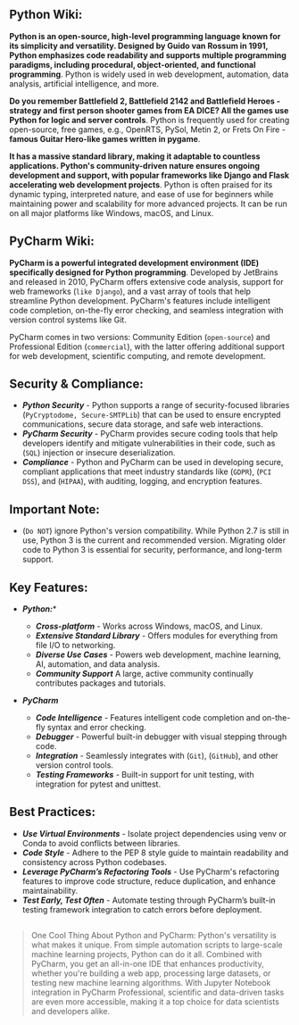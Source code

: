 ## Python Wiki:

**Python is an open-source, high-level programming language known for its simplicity and versatility. Designed by Guido van Rossum in 1991, Python emphasizes code readability and supports multiple programming paradigms, including procedural, object-oriented, and functional programming**. Python is widely used in web development, automation, data analysis, artificial intelligence, and more. 

**Do you remember Battlefield 2, Battlefield 2142 and Battlefield Heroes - strategy and first person shooter games from EA DICE? All the games use Python for logic and server controls**. Python is frequently used for creating open-source, free games, e.g., OpenRTS, PySol, Metin 2, or Frets On Fire - **famous Guitar Hero-like games written in pygame**.

**It has a massive standard library, making it adaptable to countless applications. Python's community-driven nature ensures ongoing development and support, with popular frameworks like Django and Flask accelerating web development projects**. Python is often praised for its dynamic typing, interpreted nature, and ease of use for beginners while maintaining power and scalability for more advanced projects. It can be run on all major platforms like Windows, macOS, and Linux.

## PyCharm Wiki:

**PyCharm is a powerful integrated development environment (IDE) specifically designed for Python programming**. Developed by JetBrains and released in 2010, PyCharm offers extensive code analysis, support for web frameworks (`like Django`), and a vast array of tools that help streamline Python development. PyCharm's features include intelligent code completion, on-the-fly error checking, and seamless integration with version control systems like Git.

PyCharm comes in two versions: Community Edition (`open-source`) and Professional Edition (`commercial`), with the latter offering additional support for web development, scientific computing, and remote development.

## Security & Compliance:

- ***Python Security*** - Python supports a range of security-focused libraries (`PyCryptodome, Secure-SMTPLib`) that can be used to ensure encrypted communications, secure data storage, and safe web interactions.
- ***PyCharm Security*** - PyCharm provides secure coding tools that help developers identify and mitigate vulnerabilities in their code, such as (`SQL`) injection or insecure deserialization.
- ***Compliance*** - Python and PyCharm can be used in developing secure, compliant applications that meet industry standards like (`GDPR`), (`PCI DSS`), and (`HIPAA`), with auditing, logging, and encryption features.

## Important Note:
- (`Do NOT`) ignore Python's version compatibility. While Python 2.7 is still in use, Python 3 is the current and recommended version. Migrating older code to Python 3 is essential for security, performance, and long-term support.

## Key Features:

- ***Python:****
  - ***Cross-platform*** - Works across Windows, macOS, and Linux.
  - ***Extensive Standard Library*** - Offers modules for everything from file I/O to networking.
  - ***Diverse Use Cases*** - Powers web development, machine learning, AI, automation, and data analysis. 
  - ***Community Support*** A large, active community continually contributes packages and tutorials.

- ***PyCharm***

  - ***Code Intelligence*** - Features intelligent code completion and on-the-fly syntax and error checking.
  - ***Debugger*** - Powerful built-in debugger with visual stepping through code.
  - ***Integration*** - Seamlessly integrates with (`Git`), (`GitHub`), and other version control tools.
  - ***Testing Frameworks*** - Built-in support for unit testing, with integration for pytest and unittest.

## Best Practices:

 - ***Use Virtual Environments*** - Isolate project dependencies using venv or Conda to avoid conflicts between libraries.
 - ***Code Style*** - Adhere to the PEP 8 style guide to maintain readability and consistency across Python codebases.
 - ***Leverage PyCharm’s Refactoring Tools*** - Use PyCharm's refactoring features to improve code structure, reduce duplication, and enhance maintainability.
 - ***Test Early, Test Often*** - Automate testing through PyCharm’s built-in testing framework integration to catch errors before deployment.



##
> One Cool Thing About Python and PyCharm: Python's versatility is what makes it unique. From simple automation scripts to large-scale machine learning projects, Python can do it all. Combined with PyCharm, you get an all-in-one IDE that enhances productivity, whether you're building a web app, processing large datasets, or testing new machine learning algorithms. With Jupyter Notebook integration in PyCharm Professional, scientific and data-driven tasks are even more accessible, making it a top choice for data scientists and developers alike.
